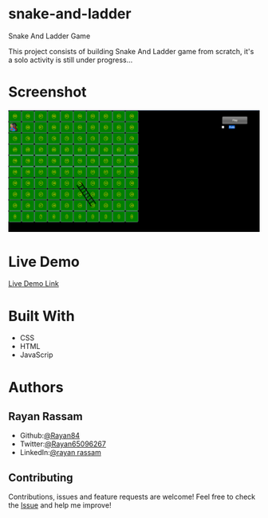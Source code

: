 # snake-and-ladder
Snake And Ladder Game




This project consists of building Snake And Ladder game from scratch, it's a solo activity is still under progress...

# Screenshot
<img src='./media/snake%20and%20ladder.png'>

# Live Demo
[Live Demo Link](https://rayan84.github.io/snake-and-ladder/)

# Built With
* CSS
* HTML
* JavaScrip

# Authors

## Rayan Rassam
* Github:[@Rayan84](https://github.com/Rayan84)
* Twitter:[@Rayan65096267](https://twitter.com/Rayan65096267)
* LinkedIn:[@rayan rassam](https://www.linkedin.com/in/rayan-rassam-18a0a426/)

## Contributing
Contributions, issues and feature requests are welcome!
Feel free to check the [Issue](https://github.com/Rayan84/Apple-website-webpage-clone/issues) and help me improve!